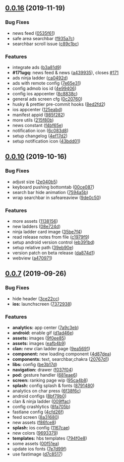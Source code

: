 <!-- @format -->

## [0.0.16](https://github.com/n0ks/naruto-arena-insights/compare/0.0.10...0.0.16) (2019-11-19)

### Bug Fixes

- news feed ([0535f61](https://github.com/n0ks/naruto-arena-insights/commit/0535f61ec4cd6e8d0ff306f4d9e9abd4d2ca445f))
- safe area searchbar ([f935a7c](https://github.com/n0ks/naruto-arena-insights/commit/f935a7ce339a18eab71cd5f7b564cd60e9e52884))
- searchbar scroll issue ([c89c1bc](https://github.com/n0ks/naruto-arena-insights/commit/c89c1bc4fdaafc42b0bd04ec2ea3197f0a6aed0f))

### Features

- integrate ads ([b3a81d9](https://github.com/n0ks/naruto-arena-insights/commit/b3a81d9d8bd8a4a711c05d8c8ca350a4c5e630a4))
- **#171ugq:** news feed & news ([a439935](https://github.com/n0ks/naruto-arena-insights/commit/a43993507f2aad87503a4f64ef5c226b883ee921)), closes [#171](https://github.com/n0ks/naruto-arena-insights/issues/171)
- ads ninja ladder ([ca0492d](https://github.com/n0ks/naruto-arena-insights/commit/ca0492d5054c1c1377ff7a2c6af8e3d005c1285f))
- ads with remote config ([7e65e31](https://github.com/n0ks/naruto-arena-insights/commit/7e65e319735212f0ca06bf46a154ae5a2be6fd6d))
- config admob ios id ([4e99406](https://github.com/n0ks/naruto-arena-insights/commit/4e9940664ae983fc553b70bbf34b6c652bab9037))
- config ios appcenter ([8c8838c](https://github.com/n0ks/naruto-arena-insights/commit/8c8838c645700dc18b6ab3ecf280c50a61bb3b54))
- general ads screen cfg ([0c20760](https://github.com/n0ks/naruto-arena-insights/commit/0c2076088b2a04c35e7af39805976fc906034baa))
- husky & prettier pre-commit hooks ([8ed2fd2](https://github.com/n0ks/naruto-arena-insights/commit/8ed2fd2e643f2a82b0a06f961837f4c7252dcee4))
- ios appcenter ([125eabd](https://github.com/n0ks/naruto-arena-insights/commit/125eabd37f7569f92f36df8356b22050860ac65c))
- manifest appid ([985f282](https://github.com/n0ks/naruto-arena-insights/commit/985f282cb5ef315c9a6c1c4857a99050f4c7fe6b))
- more utils ([215f80b](https://github.com/n0ks/naruto-arena-insights/commit/215f80b1458257594b6931b9544231fbe93dfd1d))
- news constant ([f4bf65e](https://github.com/n0ks/naruto-arena-insights/commit/f4bf65eb52f2116df6317eea66050014d29756b4))
- notification icon ([6c083d8](https://github.com/n0ks/naruto-arena-insights/commit/6c083d88d005dcd34bf6617cf8c6ec1e246c1fb9))
- setup changelog ([4ef17d2](https://github.com/n0ks/naruto-arena-insights/commit/4ef17d20413d473caef9ec8dc7fa5b295c96e810))
- setup notification icon ([43bdd01](https://github.com/n0ks/naruto-arena-insights/commit/43bdd013bb29561993bbb7d380f092c71826658c))

## [0.0.10](https://github.com/n0ks/naruto-arena-insights/compare/v0.0.7...0.0.10) (2019-10-16)

### Bug Fixes

- adjust size ([2e040b5](https://github.com/n0ks/naruto-arena-insights/commit/2e040b5e9d556245f1e8eecf28640a6267caadd2))
- keyboard pushing bottomtab ([00ce087](https://github.com/n0ks/naruto-arena-insights/commit/00ce087ef059d876c88adcbbcc473ee8132fcf23))
- search bar hide animation ([7594a5b](https://github.com/n0ks/naruto-arena-insights/commit/7594a5b0fec8209f06a559e3535638e9d987bf72))
- wrap searchbar in safeareaview ([9de0c50](https://github.com/n0ks/naruto-arena-insights/commit/9de0c50818fc5ef0f2c8f2c7118909ed8ebeec3f))

### Features

- more assets ([1138156](https://github.com/n0ks/naruto-arena-insights/commit/1138156bd868a1afe81332c68d40c0ef2e877472))
- new ladders ([08e724d](https://github.com/n0ks/naruto-arena-insights/commit/08e724d5052498f61fee9aec6f5d52aaabe5dd9a))
- ninja ladder card image ([35be7f4](https://github.com/n0ks/naruto-arena-insights/commit/35be7f4fe6b7a3ef2c00ff4efe01a9f3c1b99e25))
- read release notes from file ([c1979f9](https://github.com/n0ks/naruto-arena-insights/commit/c1979f965859190e6f436c2d4a9fb84fef65d18e))
- setup android version control ([eb391bd](https://github.com/n0ks/naruto-arena-insights/commit/eb391bd3f001efecde64e70e13ab80b556a87a47))
- setup relative path ([39eb90e](https://github.com/n0ks/naruto-arena-insights/commit/39eb90eb83ac057ab8f31f1b774832fbf72a7938))
- version patch on beta release ([da874d1](https://github.com/n0ks/naruto-arena-insights/commit/da874d1732e80c1316a616a1180d9d9541b0d034))
- webview ([a470971](https://github.com/n0ks/naruto-arena-insights/commit/a47097160192267bf3b2d2ffd821eede7228eae5))

## [0.0.7](https://github.com/n0ks/naruto-arena-insights/compare/879148030953315025dfea63d84f140ed878e972...v0.0.7) (2019-09-26)

### Bug Fixes

- hide header ([3ce22cc](https://github.com/n0ks/naruto-arena-insights/commit/3ce22cc17c0fefe7ff519713c6373d7ac4997ea5))
- **ios:** launchscreen ([7372938](https://github.com/n0ks/naruto-arena-insights/commit/7372938b45234926dfdb83ca6f16b759d216fc9d))

### Features

- **analytics:** app center ([7a9c3eb](https://github.com/n0ks/naruto-arena-insights/commit/7a9c3ebddbe19fadc3983194477b1c61aa962c40))
- **android:** enable gif ([d1ad46e](https://github.com/n0ks/naruto-arena-insights/commit/d1ad46e2be1cabe3c40538f2463bdc7df1cb721b))
- **assets:** images ([9f0ee85](https://github.com/n0ks/naruto-arena-insights/commit/9f0ee8593ef2ed50f261a2d2f3caf322d2695c87))
- **assets:** images ([eafb4b9](https://github.com/n0ks/naruto-arena-insights/commit/eafb4b9c4a81e390ae45dd5f4e1d0bc405d7e25b))
- **clan:** new clan ladder page ([9ea5691](https://github.com/n0ks/naruto-arena-insights/commit/9ea56915888e71a302f4e242c18557ad12aef72f))
- **component:** new loading component ([4d87dea](https://github.com/n0ks/naruto-arena-insights/commit/4d87dea87cddb9775f571f3491af2e54453dce8a))
- **components:** text, searchbar,chakra ([20767d1](https://github.com/n0ks/naruto-arena-insights/commit/20767d1d147d5a86b7c56cfcec9ffb5446cbc0de))
- **libs:** config ([be3b17d](https://github.com/n0ks/naruto-arena-insights/commit/be3b17d3d5b106523910bbf2b7a08e3bc95852bb))
- **navigation:** drawer ([f037f04](https://github.com/n0ks/naruto-arena-insights/commit/f037f04e68d7f5736f425a1bcc958ae300dbf3db))
- **pod:** gesture handler ([681eae6](https://github.com/n0ks/naruto-arena-insights/commit/681eae61a890400dc1c46bd2a3fb8ef3986b0f29))
- **screen:** ranking page wip ([95ca4b8](https://github.com/n0ks/naruto-arena-insights/commit/95ca4b86a59235569f7d4e24de7ca3b095d08bd9))
- **splash:** config splash & fonts ([8791480](https://github.com/n0ks/naruto-arena-insights/commit/879148030953315025dfea63d84f140ed878e972))
- analytics on char press ([6f38f6c](https://github.com/n0ks/naruto-arena-insights/commit/6f38f6c299268ee794c4b5876769b84523d743b9))
- android configs ([8bf79b0](https://github.com/n0ks/naruto-arena-insights/commit/8bf79b05179238e874ab063f5ddb493859a0b70b))
- clan & ninja ladder ([009ffac](https://github.com/n0ks/naruto-arena-insights/commit/009ffac8b0e495271ab78a0c8c1be7c36185df54))
- config crashlytics ([8fa705b](https://github.com/n0ks/naruto-arena-insights/commit/8fa705b327f71c746ab7510216e67aac6fd57632))
- fastlane config ([4cfd26f](https://github.com/n0ks/naruto-arena-insights/commit/4cfd26f31b2705e0460fdf159e0bcbf1bddf3e18))
- feed screen ([8a31680](https://github.com/n0ks/naruto-arena-insights/commit/8a3168064e9c0c4bd35722bd3a301edf9c1e2835))
- new assets ([f86fce8](https://github.com/n0ks/naruto-arena-insights/commit/f86fce8a602b2fd032808ed62a231102339ece44))
- **splash:** ios config ([1167cae](https://github.com/n0ks/naruto-arena-insights/commit/1167cae9988c06d17133667f9f17115643ba46b0))
- new colors ([9693379](https://github.com/n0ks/naruto-arena-insights/commit/96933793d046a184514c99e4660be37f944d25ce))
- **templates:** hbs templates ([794f0e8](https://github.com/n0ks/naruto-arena-insights/commit/794f0e862e255f1ebd43cddfe03ec2e0fe78ee28))
- some assets ([00f51ea](https://github.com/n0ks/naruto-arena-insights/commit/00f51ea0d532a85ad3dd1a0ed6c4f0a2cb0b6446))
- update ios fonts ([7e7d99f](https://github.com/n0ks/naruto-arena-insights/commit/7e7d99f4372695c9145bbbbc3803cc0bfab2540e))
- use fastimage ([d7c8517](https://github.com/n0ks/naruto-arena-insights/commit/d7c851725c758e5dc66931c0bddd928263beeabd))
